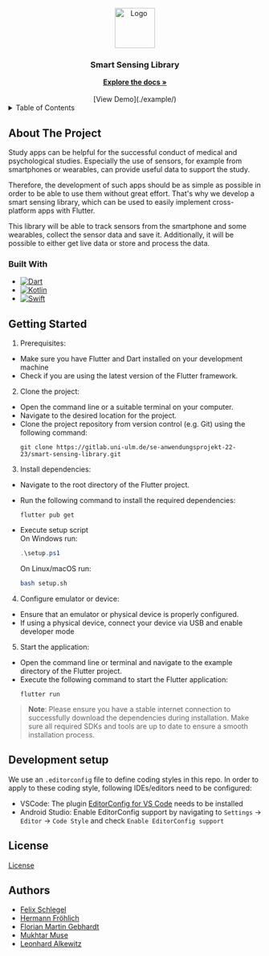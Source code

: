 
<!-- PROJECT LOGO -->
<br />
<div align="center">
  <a>
    <img src="https://cdn-images-1.medium.com/max/1200/1*5-aoK8IBmXve5whBQM90GA.png" alt="Logo" width="80" height="80">
  </a>
<h3 align="center">Smart Sensing Library</h3>
<a href="https://gitlab.uni-ulm.de/groups/se-anwendungsprojekt-22-23/-/wikis/home"><strong>Explore the docs »</strong></a>
    <br />
    <br />
    [View Demo](./example/)


</div>

<!-- TABLE OF CONTENTS -->
<details>
  <summary>Table of Contents</summary>
  <ol>
    <li>
      <a href="#about-the-project">About The Project</a>
      <ul>
        <li><a href="#built-with">Built With</a></li>
      </ul>
    </li>
    <li><a href="#getting-started">Getting Started</a></li>
    <li><a href="#development-setup">Development Setup</a></li>
    <li><a href="#license">License</a></li>
    <li><a href="#contact">Authors</a></li>
  </ol>
</details>



<!-- ABOUT THE PROJECT -->
## About The Project



Study apps can be helpful for the successful conduct of medical and psychological studies.
Especially the use of sensors, for example from smartphones or wearables, can provide useful data to support the study.

Therefore, the development of such apps should be as simple as possible in order to be able to use them without great effort.
That's why we develop a smart sensing library, which can be used to easily implement cross-platform apps with Flutter.

This library will be able to track sensors from the smartphone and some wearables, collect the sensor data and save it.
Additionally, it will be possible to either get live data or store and process the data.



### Built With

* [![Dart][Dart]][Dart]
* [![Kotlin][Kotlin]][Kotlin]
* [![Swift][Swift]][Swift]



<!-- GETTING STARTED -->
## Getting Started

1. Prerequisites:
- Make sure you have Flutter and Dart installed on your development machine
- Check if you are using the latest version of the Flutter framework.

2. Clone the project:
- Open the command line or a suitable terminal on your computer.
- Navigate to the desired location for the project.
- Clone the project repository from version control (e.g. Git) using the following command:
    ```
    git clone https://gitlab.uni-ulm.de/se-anwendungsprojekt-22-23/smart-sensing-library.git
    ```

3. Install dependencies:
- Navigate to the root directory of the Flutter project.
- Run the following command to install the required dependencies:
    ```
    flutter pub get
    ```
- Execute setup script \
On Windows run:

    ```powershell
    .\setup.ps1
    ```
    On Linux/macOS run:

    ```bash
    bash setup.sh
    ```

4. Configure emulator or device:
- Ensure that an emulator or physical device is properly configured.
- If using a physical device, connect your device via USB and enable developer mode

5. Start the application:
- Open the command line or terminal and navigate to the example directory of the Flutter project.
- Execute the following command to start the Flutter application:
    ```
    flutter run
    ```

> **Note**: Please ensure you have a stable internet connection to successfully download the dependencies during installation. Make sure all required SDKs and tools are up to date to ensure a smooth installation process.

<!-- Development setup-->
## Development setup

We use an `.editorconfig` file to define coding styles in this repo.
In order to apply to these coding style, following IDEs/editors need to be configured:
- VSCode: The plugin [EditorConfig for VS Code](https://marketplace.visualstudio.com/items?itemName=EditorConfig.EditorConfig) needs to be installed
- Android Studio: Enable EditorConfig support by navigating to `Settings` -> `Editor` -> `Code Style` and check `Enable EditorConfig support`


<!-- LICENSE -->
## License
[License](./LICENSE)

<!-- Authors -->
## Authors

- [Felix Schlegel](@npz16)
- [Hermann Fröhlich](@xhw97)
- [Florian Martin Gebhardt](@nck73)
- [Mukhtar Muse](@tca87)
- [Leonhard Alkewitz](@kjy97)

<!-- MARKDOWN LINKS & IMAGES -->
<!-- https://www.markdownguide.org/basic-syntax/#reference-style-links -->

[Dart]: https://img.shields.io/badge/dart-%230175C2.svg?style=for-the-badge&logo=dart&logoColor=white
[Kotlin]: https://img.shields.io/badge/kotlin-%237F52FF.svg?style=for-the-badge&logo=kotlin&logoColor=white
[Swift]: https://img.shields.io/badge/swift-F54A2A?style=for-the-badge&logo=swift&logoColor=white


